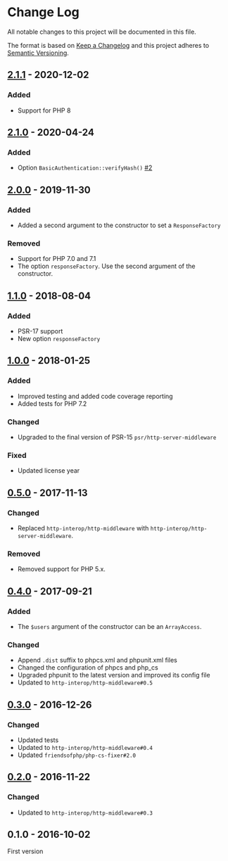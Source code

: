 # Change Log

All notable changes to this project will be documented in this file.

The format is based on [Keep a Changelog](http://keepachangelog.com/)
and this project adheres to [Semantic Versioning](http://semver.org/).

## [2.1.1] - 2020-12-02
### Added
- Support for PHP 8

## [2.1.0] - 2020-04-24
### Added
- Option `BasicAuthentication::verifyHash()` [#2]

## [2.0.0] - 2019-11-30
### Added
- Added a second argument to the constructor to set a `ResponseFactory`

### Removed
- Support for PHP 7.0 and 7.1
- The option `responseFactory`. Use the second argument of the constructor.

## [1.1.0] - 2018-08-04
### Added
- PSR-17 support
- New option `responseFactory`

## [1.0.0] - 2018-01-25
### Added
- Improved testing and added code coverage reporting
- Added tests for PHP 7.2

### Changed
- Upgraded to the final version of PSR-15 `psr/http-server-middleware`

### Fixed
- Updated license year

## [0.5.0] - 2017-11-13
### Changed
- Replaced `http-interop/http-middleware` with  `http-interop/http-server-middleware`.

### Removed
- Removed support for PHP 5.x.

## [0.4.0] - 2017-09-21
### Added
- The `$users` argument of the constructor can be an `ArrayAccess`.

### Changed
- Append `.dist` suffix to phpcs.xml and phpunit.xml files
- Changed the configuration of phpcs and php_cs
- Upgraded phpunit to the latest version and improved its config file
- Updated to `http-interop/http-middleware#0.5`

## [0.3.0] - 2016-12-26
### Changed
- Updated tests
- Updated to `http-interop/http-middleware#0.4`
- Updated `friendsofphp/php-cs-fixer#2.0`

## [0.2.0] - 2016-11-22
### Changed
- Updated to `http-interop/http-middleware#0.3`

## 0.1.0 - 2016-10-02
First version

[#2]: https://github.com/middlewares/http-authentication/issues/2

[2.1.1]: https://github.com/middlewares/http-authentication/compare/v2.1.0...v2.1.1
[2.1.0]: https://github.com/middlewares/http-authentication/compare/v2.0.0...v2.1.0
[2.0.0]: https://github.com/middlewares/http-authentication/compare/v1.1.0...v2.0.0
[1.1.0]: https://github.com/middlewares/http-authentication/compare/v1.0.0...v1.1.0
[1.0.0]: https://github.com/middlewares/http-authentication/compare/v0.5.0...v1.0.0
[0.5.0]: https://github.com/middlewares/http-authentication/compare/v0.4.0...v0.5.0
[0.4.0]: https://github.com/middlewares/http-authentication/compare/v0.3.0...v0.4.0
[0.3.0]: https://github.com/middlewares/http-authentication/compare/v0.2.0...v0.3.0
[0.2.0]: https://github.com/middlewares/http-authentication/compare/v0.1.0...v0.2.0
